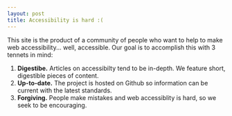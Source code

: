```yaml
---
layout: post
title: Accessibility is hard :(
---
```


This site is the product of a community of people who want to help to make web accessibility... well, accessible. Our goal is to accomplish this with 3 tennets in mind:

1. **Digestibe.** Articles on accessibilty tend to be in-depth. We feature short, digestible pieces of content.
1. **Up-to-date.** The project is hosted on Github so information can be current with the latest standards.
1. **Forgiving.** People make mistakes and web accessiblity is hard, so we seek to be encouraging.